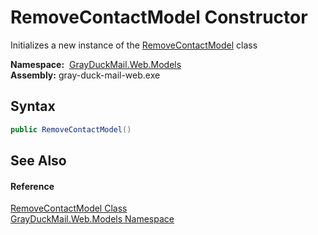 RemoveContactModel Constructor
==============================
Initializes a new instance of the [RemoveContactModel][1] class

  **Namespace:**  [GrayDuckMail.Web.Models][2]  
  **Assembly:** gray-duck-mail-web.exe

Syntax
------

```csharp
public RemoveContactModel()
```


See Also
--------

#### Reference
[RemoveContactModel Class][1]  
[GrayDuckMail.Web.Models Namespace][2]  

[1]: README.md
[2]: ../README.md